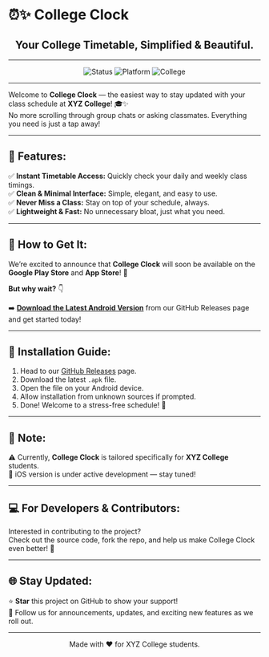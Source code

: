 # ⏰✨ College Clock

<h2 align="center">Your College Timetable, Simplified & Beautiful.</h2>

---

<p align="center">
  <img src="https://img.shields.io/badge/Status-In%20Development-yellow" alt="Status">
  <img src="https://img.shields.io/badge/Platform-Mobile-blue" alt="Platform">
  <img src="https://img.shields.io/badge/Made%20for-IIIT%20Dharwad%20College-purple" alt="College">
</p>

---

Welcome to **College Clock** — the easiest way to stay updated with your class schedule at **XYZ College**! 🎓✨  
No more scrolling through group chats or asking classmates. Everything you need is just a tap away!

---

## 🌟 Features:

✅ **Instant Timetable Access:** Quickly check your daily and weekly class timings.  
✅ **Clean & Minimal Interface:** Simple, elegant, and easy to use.  
✅ **Never Miss a Class:** Stay on top of your schedule, always.  
✅ **Lightweight & Fast:** No unnecessary bloat, just what you need.  

---

## 🚀 How to Get It:

We’re excited to announce that **College Clock** will soon be available on the **Google Play Store** and **App Store**! 🎉

**But why wait?** 👇

➡️ **[Download the Latest Android Version](https://github.com/your-repo/releases)** from our GitHub Releases page and get started today!

---

## 📲 Installation Guide:

1. Head to our [GitHub Releases](https://github.com/your-repo/releases) page.
2. Download the latest `.apk` file.
3. Open the file on your Android device.
4. Allow installation from unknown sources if prompted.
5. Done! Welcome to a stress-free schedule! 🎊

---

## 📌 Note:

⚠️ Currently, **College Clock** is tailored specifically for **XYZ College** students.  
📱 iOS version is under active development — stay tuned!

---

## 💻 For Developers & Contributors:

Interested in contributing to the project?  
Check out the source code, fork the repo, and help us make College Clock even better! 🚀

---

## 🌐 Stay Updated:

⭐ **Star** this project on GitHub to show your support!  
📢 Follow us for announcements, updates, and exciting new features as we roll out.

---

<p align="center">
  Made with ❤️ for XYZ College students.
</p>

